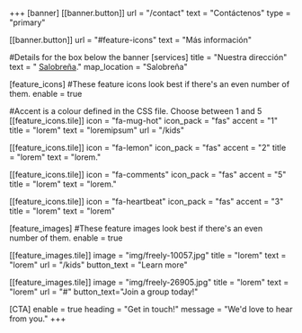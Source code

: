+++
[banner]
  [[banner.button]]
      url = "/contact"
      text = "Contáctenos"
      type = "primary"

  [[banner.button]]
      url = "#feature-icons"
      text = "Más información"

#Details for the box below the banner
[services]
  title = "Nuestra dirección"
  text = " [Salobreña](https://www.openstreetmap.org/#map=19/36.74644/-3.58682)."
  map_location = "Salobreña"

[feature_icons]
  #These feature icons look best if there's an even number of them.
  enable = true

  #Accent is a colour defined in the CSS file. Choose between 1 and 5
  [[feature_icons.tile]]
    icon = "fa-mug-hot"
    icon_pack = "fas"
    accent = "1"
    title = "lorem"
    text = "loremipsum"
    url = "/kids"

  [[feature_icons.tile]]
    icon = "fa-lemon"
    icon_pack = "fas"
    accent = "2"
    title = "lorem"
    text = "lorem."

  [[feature_icons.tile]]
    icon = "fa-comments"
    icon_pack = "fas"
    accent = "5"
    title = "lorem"
    text = "lorem."

  [[feature_icons.tile]]
    icon = "fa-heartbeat"
    icon_pack = "fas"
    accent = "3"
    title = "lorem"
    text = "lorem"

[feature_images]
#These feature images look best if there's an even number of them.
  enable = true

  [[feature_images.tile]]
    image = "img/freely-10057.jpg"
    title = "lorem"
    text = "lorem"
    url = "/kids"
    button_text = "Learn more"

  [[feature_images.tile]]
    image = "img/freely-26905.jpg"
    title = "lorem"
    text = "lorem"
    url = "#"
    button_text="Join a group today!"

[CTA]
  enable = true
  heading = "Get in touch!"
  message = "We'd love to hear from you."
+++
